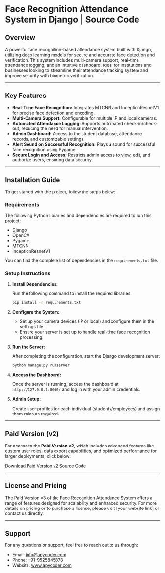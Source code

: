 

# Face Recognition Attendance System in Django | Source Code

## Overview

A powerful face recognition-based attendance system built with Django, utilizing deep learning models for secure and accurate face detection and verification. This system includes multi-camera support, real-time attendance logging, and an intuitive dashboard. Ideal for institutions and businesses looking to streamline their attendance tracking system and improve security with biometric verification.

---

## Key Features

- **Real-Time Face Recognition:** Integrates MTCNN and InceptionResnetV1 for precise face detection and encoding.
- **Multi-Camera Support:** Configurable for multiple IP and local cameras.
- **Automated Attendance Logging:** Supports automated check-in/check-out, reducing the need for manual intervention.
- **Admin Dashboard:** Access to the student database, attendance records, and customizable settings.
- **Alert Sound on Successful Recognition:** Plays a sound for successful face recognition using Pygame.
- **Secure Login and Access:** Restricts admin access to view, edit, and authorize users, ensuring data security.

---

## Installation Guide

To get started with the project, follow the steps below:

### Requirements

The following Python libraries and dependencies are required to run this project:

- Django
- OpenCV
- Pygame
- MTCNN
- InceptionResnetV1

You can find the complete list of dependencies in the `requirements.txt` file.

### Setup Instructions

1. **Install Dependencies:**

   Run the following command to install the required libraries:

   ```bash
   pip install -r requirements.txt
   ```

2. **Configure the System:**

   - Set up your camera devices (IP or local) and configure them in the settings file.
   - Ensure your server is set up to handle real-time face recognition processing.

3. **Run the Server:**

   After completing the configuration, start the Django development server:

   ```bash
   python manage.py runserver
   ```

4. **Access the Dashboard:**

   Once the server is running, access the dashboard at `http://127.0.0.1:8000/` and log in with your admin credentials.

5. **Admin Setup:**

   Create user profiles for each individual (students/employees) and assign them roles as required.

---

## **Paid Version (v2)**

For access to the **Paid Version v2**, which includes advanced features like custom user roles, data export capabilities, and optimized performance for larger deployments, click below:

[Download Paid Version v2 Source Code](https://apycoder.com/product/face-based-student-attendance-system-version-2-0/#google_vignette)

---

## License and Pricing

The Paid Version v3 of the Face Recognition Attendance System offers a range of features designed for scalability and enhanced security. For more details on pricing or to purchase a license, please visit [your website link] or contact us directly.

---

## Support

For any questions or support, feel free to reach out to us through:

- Email: info@apycoder.com
- Phone: +91-9525845873
- Website: www.apycoder.com

